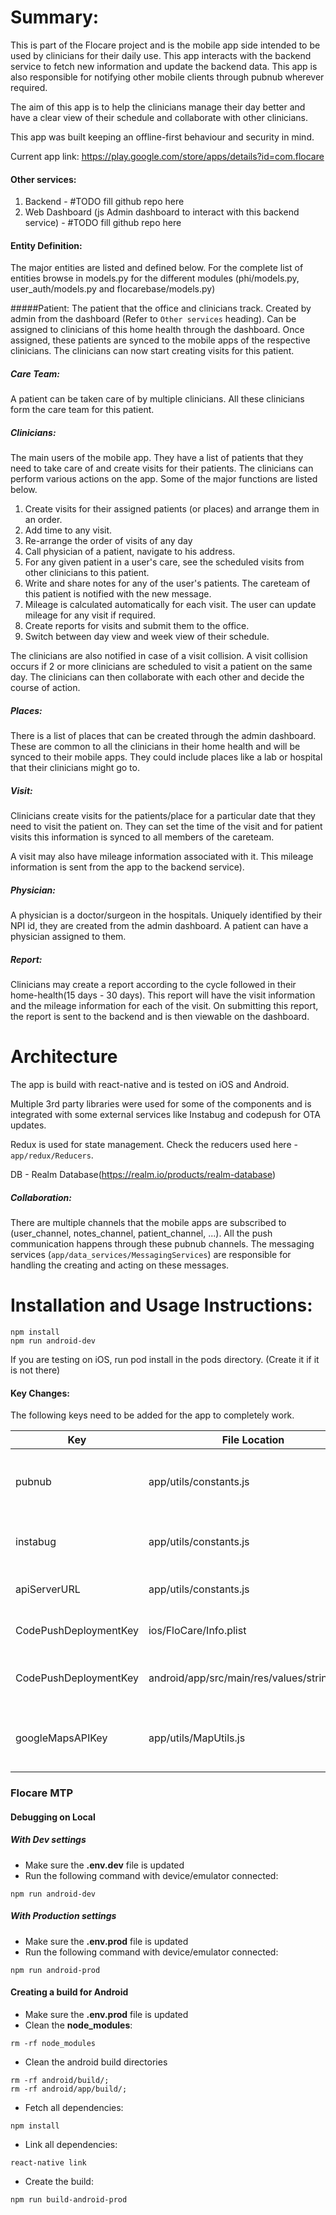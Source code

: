 
# Summary:
This is part of the Flocare project and is the mobile app side intended to be used by clinicians for their daily use.
 This app interacts with the backend service to fetch new information and update the backend data. This app is also
 responsible for notifying other mobile clients through pubnub wherever required.  

The aim of this app is to help the clinicians manage their day better and have a clear view of their schedule and 
collaborate with other clinicians.

This app was built keeping an offline-first behaviour and security in mind. 

Current app link: https://play.google.com/store/apps/details?id=com.flocare
#### Other services:
1. Backend - #TODO fill github repo here
2. Web Dashboard (js Admin dashboard to interact with this backend service) - #TODO fill github repo here


#### Entity Definition:
The major entities are listed and defined below. For the complete list of entities browse in models.py for the 
different modules (phi/models.py, user_auth/models.py and flocarebase/models.py)

#####Patient:
The patient that the office and clinicians track. Created by admin from the dashboard
 (Refer to `Other services` heading). Can be assigned to clinicians of this home health through the dashboard. Once
 assigned, these patients are synced to the mobile apps of the respective clinicians. The clinicians can now start
 creating visits for this patient.  


##### Care Team:
A patient can be taken care of by multiple clinicians. All these clinicians form the care team for this patient.


##### Clinicians:
The main users of the mobile app. They have a list of patients that they need to take care of and create visits for
 their patients. The clinicians can perform various actions on the app. Some of the major functions are listed below.
 1. Create visits for their assigned patients (or places) and arrange them in an order.
 2. Add time to any visit.
 3. Re-arrange the order of visits of any day
 4. Call physician of a patient, navigate to his address.
 5. For any given patient in a user's care, see the scheduled visits from other clinicians to this patient. 
 6. Write and share notes for any of the user's patients. The careteam of this patient is notified with the new message. 
 7. Mileage is calculated automatically for each visit. The user can update mileage for any visit if required.
 8. Create reports for visits and submit them to the office.
 9. Switch between day view and week view of their schedule.

The clinicians are also notified in case of a visit collision. A visit collision occurs if 2 or more clinicians are 
scheduled to visit a patient on the same day. The clinicians can then collaborate with each other and decide the course
of action.

##### Places:
There is a list of places that can be created through the admin dashboard. These are common to all the clinicians in
 their home health and will be synced to their mobile apps. They could include places like a lab or hospital that their
 clinicians might go to. 

##### Visit:
Clinicians create visits for the patients/place for a particular date that they need to visit the patient on. They can set
 the time of the visit and for patient visits this information is synced to all members of the careteam.
 
A visit may also have mileage information associated with it. This mileage information is sent from the app to the
 backend service).  


##### Physician:
A physician is a doctor/surgeon in the hospitals. Uniquely identified by their NPI id, they are created from the
 admin dashboard. A patient can have a physician assigned to them.

##### Report:
Clinicians may create a report according to the cycle followed in their home-health(15 days - 30 days). This report will
 have the visit information and the mileage information for each of the visit. On submitting this report, the report
 is sent to the backend and is then viewable on the dashboard.  
 

# Architecture

The app is build with react-native and is tested on iOS and Android.
 
Multiple 3rd party libraries were used for some of the components and is integrated with some external services like 
Instabug and codepush for OTA updates.  

Redux is used for state management. Check the reducers used here - `app/redux/Reducers`.

DB - Realm Database(https://realm.io/products/realm-database)

##### Collaboration:
There are multiple channels that the mobile apps are subscribed to (user_channel, notes_channel, patient_channel, ...).
 All the push communication happens through these pubnub channels. The messaging services
 (`app/data_services/MessagingServices`) are responsible for handling the creating and acting on these messages.
  
# Installation and Usage Instructions:

```
npm install
npm run android-dev
```

If you are testing on iOS, run pod install in the pods directory. (Create it if it is not there)

#### Key Changes:
The following keys need to be added for the app to completely work.

|Key    | File Location   | Description |
|-------|----------------  | ------ | 
|pubnub | app/utils/constants.js | Keys for pubnub subscribers and publishers |
|instabug | app/utils/constants.js | key for getting instabug reports |
|apiServerURL | app/utils/constants.js | URL for the backend service |
|CodePushDeploymentKey | ios/FloCare/Info.plist | Code push deployment key for iOS |
|CodePushDeploymentKey | android/app/src/main/res/values/strings.xml | Code push deployment key for Android |
|googleMapsAPIKey | app/utils/MapUtils.js | Google Maps API key for querying maps |


### Flocare MTP

#### Debugging on Local

##### With Dev settings
* Make sure the **.env.dev** file is updated
* Run the following command with device/emulator connected:
```
npm run android-dev
```


##### With Production settings
* Make sure the **.env.prod**  file is updated
* Run the following command with device/emulator connected:
```
npm run android-prod
```

#### Creating a build for Android
* Make sure the **.env.prod**  file is updated
* Clean the **node_modules**:  
```
rm -rf node_modules
```
* Clean the android build directories  
```
rm -rf android/build/;
rm -rf android/app/build/;
```
* Fetch all dependencies:  
```
npm install
```
* Link all dependencies:  
```
react-native link
```
* Create the build:  
```
npm run build-android-prod
```
